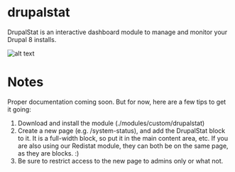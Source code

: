 # drupalstat
DrupalStat is an interactive dashboard module to manage and monitor your Drupal 8 installs.

![alt text](http://incurs.us/sites/default/files/styles/juicebox_small/public/2016-07/drupalstat-screenshot_2.png?itok=1HZBcaut "DrupalStat Screenshot")

# Notes

Proper documentation coming soon. But for now, here are a few tips to get it going:

1. Download and install the module (./modules/custom/drupalstat)
2. Create a new page (e.g. /system-status), and add the DrupalStat block to it. It is a full-width block, so put it in the main content area, etc. If you are also using our Redistat module, they can both be on the same page, as they are blocks. :)
3. Be sure to restrict access to the new page to admins only or what not.

